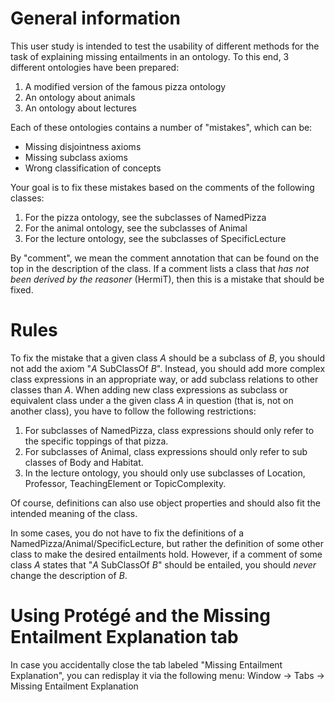 # General information

This user study is intended to test the usability of different methods for the task of explaining missing entailments in an ontology.
To this end, 3 different ontologies have been prepared:
1. A modified version of the famous pizza ontology
2. An ontology about animals
3. An ontology about lectures

Each of these ontologies contains a number of "mistakes", which can be:
- Missing disjointness axioms
- Missing subclass axioms
- Wrong classification of concepts

Your goal is to fix these mistakes based on the comments of the following classes:
1. For the pizza ontology, see the subclasses of NamedPizza
2. For the animal ontology, see the subclasses of Animal
3. For the lecture ontology, see the subclasses of SpecificLecture

By "comment", we mean the comment annotation that can be found on the top in the description of the class.
If a comment lists a class that *has not been derived by the reasoner* (HermiT), then this is a mistake that should be fixed.

# Rules

To fix the mistake that a given class *A* should be a subclass of *B*, you should not add the axiom "*A* SubClassOf *B*".
Instead, you should add more complex class expressions in an appropriate way, or add subclass relations to other classes than *A*. 
When adding new class expressions as subclass or equivalent class under a the given class *A* in question (that is, not on another class), you have to follow the following restrictions:

1. For subclasses of NamedPizza, class expressions should only refer to the specific toppings of that pizza.
2. For subclasses of Animal, class expressions should only refer to sub classes of Body and Habitat.
3. In the lecture ontology, you should only use subclasses of Location, Professor, TeachingElement or TopicComplexity.

Of course, definitions can also use object properties and should also fit the intended meaning of the class.

In some cases, you do not have to fix the definitions of a NamedPizza/Animal/SpecificLecture, but rather the definition of some other class to make the desired entailments hold.
However, if a comment of some class *A* states that "*A* SubClassOf *B*" should be entailed, you should *never* change the description of *B*.

# Using Protégé and the Missing Entailment Explanation tab 

In case you accidentally close the tab labeled "Missing Entailment Explanation", you can redisplay it via the following menu: Window -> Tabs -> Missing Entailment Explanation
